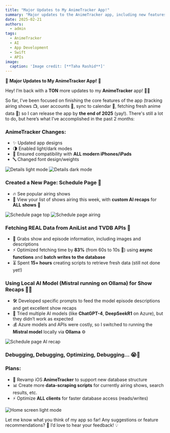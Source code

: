 ```yaml
---
title: "Major Updates to My AnimeTracker App!"
summary: "Major updates to the AnimeTracker app, including new features, optimizations, AI-powered show recaps, and plans for future improvements!"
date: 2025-02-21
authors:
  - admin
tags:
  - AnimeTracker
  - AI
  - App Development
  - Swift
  - APIs
image:
  caption: 'Image credit: [**Taha Rashid**]'
---
```


🎉 **Major Updates to My AnimeTracker App!** 📱

Hey! I’m back with a **TON** more updates to my **AnimeTracker** app! 🎉📱

So far, I've been focused on finishing the core features of the app (tracking airing shows 📺, user accounts 👤, sync to calendar 📆, fetching fresh anime data 🌟) so I can release the app by **the end of 2025** (yay!). There's still a lot to do, but here’s what I’ve accomplished in the past 2 months:

### **AnimeTracker Changes:**
- ✨ Updated app designs
- 🌗 Enabled light/dark modes
- 📱 Ensured compatibility with **ALL modern iPhones/iPads**
- 🔤 Changed font design/weights

![Details light mode](images/detail-dark.png)
![Details dark mode](images/detail-light.png)

### **Created a New Page: Schedule Page** 📅
- 🔥 See popular airing shows
- 📜 View your list of shows airing this week, with **custom AI recaps** for **ALL shows** 🤖

![Schedule page top](images/schedule-one.png)
![Schedule page airing](images/schedule-airing.png)

### **Fetching REAL Data from AniList and TVDB APIs** 🔗
- 📸 Grabs show and episode information, including images and descriptions
- ⚡ Optimized fetching time by **83%** (from 60s to 10s 🚀) using **async functions** and **batch writes to the database**
- ⏳ Spent **15+ hours** creating scripts to retrieve fresh data (still not done yet!)

### **Using Local AI Model (Mistral running on Ollama) for Show Recaps** 🤖📜
- 🛠️ Developed specific prompts to feed the model episode descriptions and get excellent show recaps
- 🧪 Tried multiple AI models (like **ChatGPT-4**, **DeepSeekR1** on Azure), but they didn’t work as expected
- 💰 Azure models and APIs were costly, so I switched to running the **Mistral model** locally via **Ollama** ⚙️

![Schedule page AI recap](images/schedule-ai-recap.png)

### **Debugging, Debugging, Optimizing, Debugging...** 😭🐛

### **Plans:**
- 🚀 Revamp iOS **AnimeTracker** to support new database structure
- 📊 Create more **data-scraping scripts** for currently airing shows, search results, etc.
- ⚡ Optimize **ALL clients** for faster database access (reads/writes)

![Home screen light mode](images/home.png)

Let me know what you think of my app so far! Any suggestions or feature recommendations? 🤔 I’d love to hear your feedback! 💡